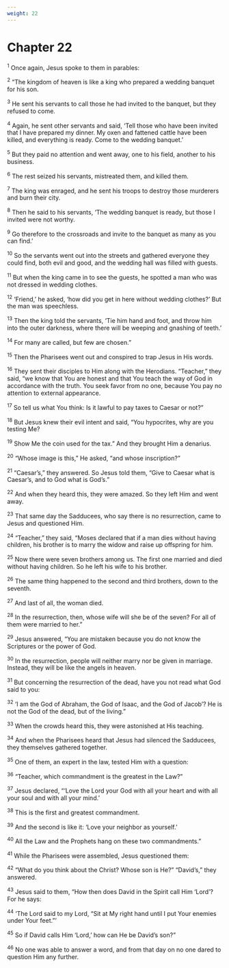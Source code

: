 ```yaml
---
weight: 22
---
```


# Chapter 22

<sup>1</sup> Once again, Jesus spoke to them in parables: 

<sup>2</sup> “The kingdom of heaven is like a king who prepared a wedding banquet for his son. 

<sup>3</sup> He sent his servants to call those he had invited to the banquet, but they refused to come. 

<sup>4</sup> Again, he sent other servants and said, ‘Tell those who have been invited that I have prepared my dinner. My oxen and fattened cattle have been killed, and everything is ready. Come to the wedding banquet.’ 

<sup>5</sup> But they paid no attention and went away, one to his field, another to his business. 

<sup>6</sup> The rest seized his servants, mistreated them, and killed them. 

<sup>7</sup> The king was enraged, and he sent his troops to destroy those murderers and burn their city. 

<sup>8</sup> Then he said to his servants, ‘The wedding banquet is ready, but those I invited were not worthy. 

<sup>9</sup> Go therefore to the crossroads and invite to the banquet as many as you can find.’ 

<sup>10</sup> So the servants went out into the streets and gathered everyone they could find, both evil and good, and the wedding hall was filled with guests. 

<sup>11</sup> But when the king came in to see the guests, he spotted a man who was not dressed in wedding clothes. 

<sup>12</sup> ‘Friend,’ he asked, ‘how did you get in here without wedding clothes?’ But the man was speechless. 

<sup>13</sup> Then the king told the servants, ‘Tie him hand and foot, and throw him into the outer darkness, where there will be weeping and gnashing of teeth.’ 

<sup>14</sup> For many are called, but few are chosen.” 

<sup>15</sup> Then the Pharisees went out and conspired to trap Jesus in His words. 

<sup>16</sup> They sent their disciples to Him along with the Herodians. “Teacher,” they said, “we know that You are honest and that You teach the way of God in accordance with the truth. You seek favor from no one, because You pay no attention to external appearance. 

<sup>17</sup> So tell us what You think: Is it lawful to pay taxes to Caesar or not?” 

<sup>18</sup> But Jesus knew their evil intent and said, “You hypocrites, why are you testing Me? 

<sup>19</sup> Show Me the coin used for the tax.” And they brought Him a denarius. 

<sup>20</sup> “Whose image is this,” He asked, “and whose inscription?” 

<sup>21</sup> “Caesar’s,” they answered. So Jesus told them, “Give to Caesar what is Caesar’s, and to God what is God’s.” 

<sup>22</sup> And when they heard this, they were amazed. So they left Him and went away. 

<sup>23</sup> That same day the Sadducees, who say there is no resurrection, came to Jesus and questioned Him. 

<sup>24</sup> “Teacher,” they said, “Moses declared that if a man dies without having children, his brother is to marry the widow and raise up offspring for him. 

<sup>25</sup> Now there were seven brothers among us. The first one married and died without having children. So he left his wife to his brother. 

<sup>26</sup> The same thing happened to the second and third brothers, down to the seventh. 

<sup>27</sup> And last of all, the woman died. 

<sup>28</sup> In the resurrection, then, whose wife will she be of the seven? For all of them were married to her.” 

<sup>29</sup> Jesus answered, “You are mistaken because you do not know the Scriptures or the power of God. 

<sup>30</sup> In the resurrection, people will neither marry nor be given in marriage. Instead, they will be like the angels in heaven. 

<sup>31</sup> But concerning the resurrection of the dead, have you not read what God said to you: 

<sup>32</sup> ‘I am the God of Abraham, the God of Isaac, and the God of Jacob’? He is not the God of the dead, but of the living.” 

<sup>33</sup> When the crowds heard this, they were astonished at His teaching. 

<sup>34</sup> And when the Pharisees heard that Jesus had silenced the Sadducees, they themselves gathered together. 

<sup>35</sup> One of them, an expert in the law, tested Him with a question: 

<sup>36</sup> “Teacher, which commandment is the greatest in the Law?” 

<sup>37</sup> Jesus declared, “‘Love the Lord your God with all your heart and with all your soul and with all your mind.’ 

<sup>38</sup> This is the first and greatest commandment. 

<sup>39</sup> And the second is like it: ‘Love your neighbor as yourself.’ 

<sup>40</sup> All the Law and the Prophets hang on these two commandments.” 

<sup>41</sup> While the Pharisees were assembled, Jesus questioned them: 

<sup>42</sup> “What do you think about the Christ? Whose son is He?” “David’s,” they answered. 

<sup>43</sup> Jesus said to them, “How then does David in the Spirit call Him ‘Lord’? For he says: 

<sup>44</sup> ‘The Lord said to my Lord, “Sit at My right hand until I put Your enemies under Your feet.”’ 

<sup>45</sup> So if David calls Him ‘Lord,’ how can He be David’s son?” 

<sup>46</sup> No one was able to answer a word, and from that day on no one dared to question Him any further. 



